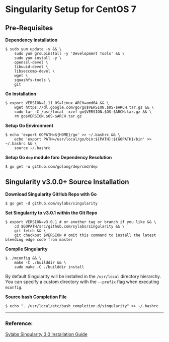 # Singularity Setup for CentOS 7

## Pre-Requisites

**Dependency Installation**

    $ sudo yum update -y && \
        sudo yum groupinstall -y 'Development Tools' && \
        sudo yum install -y \
        openssl-devel \
        libuuid-devel \
        libseccomp-devel \
        wget \
        squashfs-tools \
        git

**Go Installation**

    $ export VERSION=1.11 OS=linux ARCH=amd64 && \
        wget https://dl.google.com/go/go$VERSION.$OS-$ARCH.tar.gz && \
        sudo tar -C /usr/local -xzvf go$VERSION.$OS-$ARCH.tar.gz && \
        rm go$VERSION.$OS-$ARCH.tar.gz

**Setup Go Environment**

    $ echo 'export GOPATH=${HOME}/go' >> ~/.bashrc && \
        echo 'export PATH=/usr/local/go/bin:${PATH}:${GOPATH}/bin' >> ~/.bashrc && \
        source ~/.bashrc

**Setup Go `dep` module foro Dependency Resolution**

    $ go get -u github.com/golang/dep/cmd/dep
    
## Singularity v3.0.0+ Source Installation

**Download Singularity GitHub Repo with Go**

    $ go get -d github.com/sylabs/singularity
    
**Set Singularity to v3.0.1 within the Git Repo**

    $ export VERSION=v3.0.1 # or another tag or branch if you like && \
        cd $GOPATH/src/github.com/sylabs/singularity && \
        git fetch && \
        git checkout $VERSION # omit this command to install the latest bleeding edge code from master

**Compile Singularity**

    $ ./mconfig && \
        make -C ./builddir && \
        sudo make -C ./builddir install
 
By default Singularity will be installed in the `/usr/local` directory hierarchy. You can specify a custom directory with the `--prefix` flag when executing `mconfig`.
 
**Source bash Completion File**

    $ echo ". /usr/local/etc/bash_completion.d/singularity" >> ~/.bashrc
 
---
 
### Reference: 
[Sylabs Singularity 3.0 Installation Guide](https://www.sylabs.io/guides/3.0/user-guide/installation.html)
